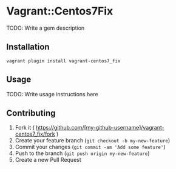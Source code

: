 # Vagrant::Centos7Fix

TODO: Write a gem description

## Installation

    vagrant plugin install vagrant-centos7_fix

## Usage

TODO: Write usage instructions here

## Contributing

1. Fork it ( https://github.com/[my-github-username]/vagrant-centos7_fix/fork )
2. Create your feature branch (`git checkout -b my-new-feature`)
3. Commit your changes (`git commit -am 'Add some feature'`)
4. Push to the branch (`git push origin my-new-feature`)
5. Create a new Pull Request
